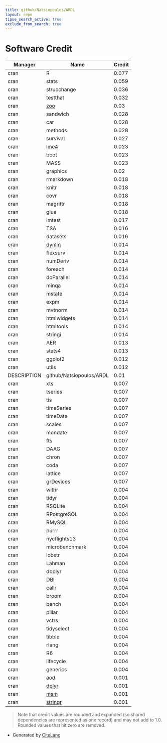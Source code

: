 ```yaml
---
title: github/Natsiopoulos/ARDL
layout: repo
tipue_search_active: true
exclude_from_search: true
---
```

# Software Credit

|Manager|Name|Credit|
|-------|----|------|
|cran|R|0.077|
|cran|stats|0.059|
|cran|strucchange|0.036|
|cran|testthat|0.032|
|cran|[zoo](http://zoo.R-Forge.R-project.org/)|0.03|
|cran|sandwich|0.028|
|cran|car|0.028|
|cran|methods|0.028|
|cran|survival|0.027|
|cran|[lme4](https://github.com/lme4/lme4/)|0.023|
|cran|boot|0.023|
|cran|MASS|0.023|
|cran|graphics|0.02|
|cran|rmarkdown|0.018|
|cran|knitr|0.018|
|cran|covr|0.018|
|cran|magrittr|0.018|
|cran|glue|0.018|
|cran|lmtest|0.017|
|cran|TSA|0.016|
|cran|datasets|0.016|
|cran|[dynlm](NA)|0.014|
|cran|flexsurv|0.014|
|cran|numDeriv|0.014|
|cran|foreach|0.014|
|cran|doParallel|0.014|
|cran|minqa|0.014|
|cran|mstate|0.014|
|cran|expm|0.014|
|cran|mvtnorm|0.014|
|cran|htmlwidgets|0.014|
|cran|htmltools|0.014|
|cran|stringi|0.014|
|cran|AER|0.013|
|cran|stats4|0.013|
|cran|ggplot2|0.012|
|cran|utils|0.012|
|DESCRIPTION|github/Natsiopoulos/ARDL|0.01|
|cran|xts|0.007|
|cran|tseries|0.007|
|cran|tis|0.007|
|cran|timeSeries|0.007|
|cran|timeDate|0.007|
|cran|scales|0.007|
|cran|mondate|0.007|
|cran|fts|0.007|
|cran|DAAG|0.007|
|cran|chron|0.007|
|cran|coda|0.007|
|cran|lattice|0.007|
|cran|grDevices|0.007|
|cran|withr|0.004|
|cran|tidyr|0.004|
|cran|RSQLite|0.004|
|cran|RPostgreSQL|0.004|
|cran|RMySQL|0.004|
|cran|purrr|0.004|
|cran|nycflights13|0.004|
|cran|microbenchmark|0.004|
|cran|lobstr|0.004|
|cran|Lahman|0.004|
|cran|dbplyr|0.004|
|cran|DBI|0.004|
|cran|callr|0.004|
|cran|broom|0.004|
|cran|bench|0.004|
|cran|pillar|0.004|
|cran|vctrs|0.004|
|cran|tidyselect|0.004|
|cran|tibble|0.004|
|cran|rlang|0.004|
|cran|R6|0.004|
|cran|lifecycle|0.004|
|cran|generics|0.004|
|cran|[aod](https://cran.r-project.org/package=aod)|0.001|
|cran|[dplyr](https://dplyr.tidyverse.org)|0.001|
|cran|[msm](https://github.com/chjackson/msm)|0.001|
|cran|[stringr](http://stringr.tidyverse.org)|0.001|


> Note that credit values are rounded and expanded (so shared dependencies are represented as one record) and may not add to 1.0. Rounded values that hit zero are removed.


- Generated by [CiteLang](https://github.com/vsoch/citelang)
